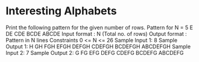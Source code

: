 # Interesting Alphabets

Print the following pattern for the given number of rows.
Pattern for N = 5
E
DE
CDE
BCDE
ABCDE
Input format :
N (Total no. of rows)
Output format :
Pattern in N lines
Constraints
0 <= N <= 26
Sample Input 1:
8
Sample Output 1:
H
GH
FGH
EFGH
DEFGH
CDEFGH
BCDEFGH
ABCDEFGH
Sample Input 2:
7
Sample Output 2:
G
FG
EFG
DEFG
CDEFG
BCDEFG
ABCDEFG